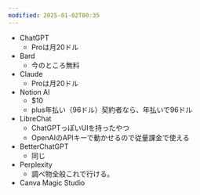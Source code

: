```yaml
---
modified: 2025-01-02T00:35
---
```

  

- ChatGPT
    - Proは月20ドル
- Bard
    - 今のところ無料
- Claude
    - Proは月20ドル
- Notion AI
    - $10
    - plus年払い（96ドル）契約者なら、年払いで96ドル
- LibreChat
    - ChatGPTっぽいUIを持ったやつ
    - OpenAIのAPIキーで動かせるので従量課金で使える
- BetterChatGPT
    - 同じ
- Perplexity
    - 調べ物全般これで行ける。
- Canva Magic Studio